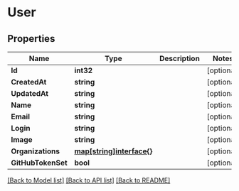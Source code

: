 # User

## Properties

Name | Type | Description | Notes
------------ | ------------- | ------------- | -------------
**Id** | **int32** |  | [optional] 
**CreatedAt** | **string** |  | [optional] 
**UpdatedAt** | **string** |  | [optional] 
**Name** | **string** |  | [optional] 
**Email** | **string** |  | [optional] 
**Login** | **string** |  | [optional] 
**Image** | **string** |  | [optional] 
**Organizations** | [**map[string]interface{}**](.md) |  | [optional] 
**GitHubTokenSet** | **bool** |  | [optional] 

[[Back to Model list]](../README.md#documentation-for-models) [[Back to API list]](../README.md#documentation-for-api-endpoints) [[Back to README]](../README.md)


